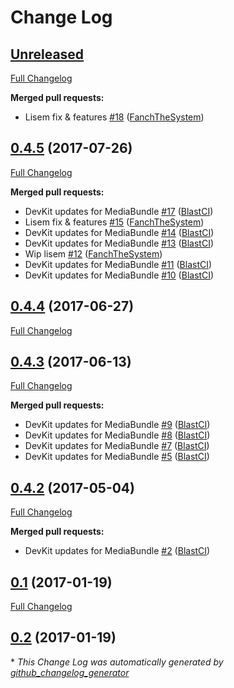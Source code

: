 # Change Log

## [Unreleased](https://github.com/libre-informatique/MediaBundle/tree/HEAD)

[Full Changelog](https://github.com/libre-informatique/MediaBundle/compare/0.4.5...HEAD)

**Merged pull requests:**

- Lisem fix & features [\#18](https://github.com/libre-informatique/MediaBundle/pull/18) ([FanchTheSystem](https://github.com/FanchTheSystem))

## [0.4.5](https://github.com/libre-informatique/MediaBundle/tree/0.4.5) (2017-07-26)
[Full Changelog](https://github.com/libre-informatique/MediaBundle/compare/0.4.4...0.4.5)

**Merged pull requests:**

- DevKit updates for MediaBundle [\#17](https://github.com/libre-informatique/MediaBundle/pull/17) ([BlastCI](https://github.com/BlastCI))
- Lisem fix & features [\#15](https://github.com/libre-informatique/MediaBundle/pull/15) ([FanchTheSystem](https://github.com/FanchTheSystem))
- DevKit updates for MediaBundle [\#14](https://github.com/libre-informatique/MediaBundle/pull/14) ([BlastCI](https://github.com/BlastCI))
- DevKit updates for MediaBundle [\#13](https://github.com/libre-informatique/MediaBundle/pull/13) ([BlastCI](https://github.com/BlastCI))
- Wip lisem [\#12](https://github.com/libre-informatique/MediaBundle/pull/12) ([FanchTheSystem](https://github.com/FanchTheSystem))
- DevKit updates for MediaBundle [\#11](https://github.com/libre-informatique/MediaBundle/pull/11) ([BlastCI](https://github.com/BlastCI))
- DevKit updates for MediaBundle [\#10](https://github.com/libre-informatique/MediaBundle/pull/10) ([BlastCI](https://github.com/BlastCI))

## [0.4.4](https://github.com/libre-informatique/MediaBundle/tree/0.4.4) (2017-06-27)
[Full Changelog](https://github.com/libre-informatique/MediaBundle/compare/0.4.3...0.4.4)

## [0.4.3](https://github.com/libre-informatique/MediaBundle/tree/0.4.3) (2017-06-13)
[Full Changelog](https://github.com/libre-informatique/MediaBundle/compare/0.4.2...0.4.3)

**Merged pull requests:**

- DevKit updates for MediaBundle [\#9](https://github.com/libre-informatique/MediaBundle/pull/9) ([BlastCI](https://github.com/BlastCI))
- DevKit updates for MediaBundle [\#8](https://github.com/libre-informatique/MediaBundle/pull/8) ([BlastCI](https://github.com/BlastCI))
- DevKit updates for MediaBundle [\#7](https://github.com/libre-informatique/MediaBundle/pull/7) ([BlastCI](https://github.com/BlastCI))
- DevKit updates for MediaBundle [\#5](https://github.com/libre-informatique/MediaBundle/pull/5) ([BlastCI](https://github.com/BlastCI))

## [0.4.2](https://github.com/libre-informatique/MediaBundle/tree/0.4.2) (2017-05-04)
[Full Changelog](https://github.com/libre-informatique/MediaBundle/compare/0.1...0.4.2)

**Merged pull requests:**

- DevKit updates for MediaBundle [\#2](https://github.com/libre-informatique/MediaBundle/pull/2) ([BlastCI](https://github.com/BlastCI))

## [0.1](https://github.com/libre-informatique/MediaBundle/tree/0.1) (2017-01-19)
[Full Changelog](https://github.com/libre-informatique/MediaBundle/compare/0.2...0.1)

## [0.2](https://github.com/libre-informatique/MediaBundle/tree/0.2) (2017-01-19)


\* *This Change Log was automatically generated by [github_changelog_generator](https://github.com/skywinder/Github-Changelog-Generator)*